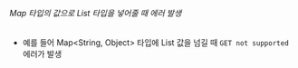 ###### Map 타입의 값으로 List 타입을 넣어줄 때 에러 발생
- 예를 들어 Map<String, Object> 타입에 List<CustomVO> 값을 넘길 때 `GET not supported` 에러가 발생
